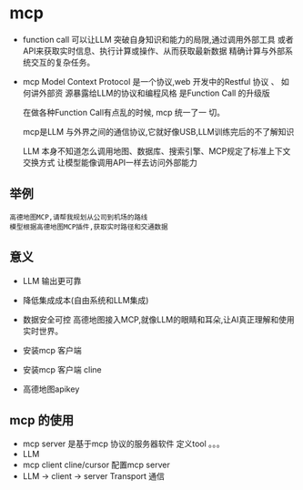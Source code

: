 # mcp

- function call
    可以让LLM 突破自身知识和能力的局限,通过调用外部工具
    或者API来获取实时信息、执行计算或操作、从而获取最新数据
    精确计算与外部系统交互的复杂任务。
- mcp Model Context Protocol 
    是一个协议,web 开发中的Restful 协议 、 如何讲外部资
    源暴露给LLM的协议和编程风格
    是Function Call 的升级版

    在做各种Function Call有点乱的时候, mcp 统一了一
    切。

    mcp是LLM 与外界之间的通信协议,它就好像USB,LLM训练完后的不了解知识

    LLM 本身不知道怎么调用地图、数据库、搜索引擎、MCP规定了标准上下文交换方式
    让模型能像调用API一样去访问外部能力 

## 举例
    高德地图MCP,请帮我规划从公司到机场的路线
    模型根据高德地图MCP插件,获取实时路径和交通数据

## 意义
- LLM 输出更可靠
- 降低集成成本(自由系统和LLM集成)
- 数据安全可控
高德地图接入MCP,就像LLM的眼睛和耳朵,让AI真正理解和使用实时世界。



- 安装mcp 客户端
- 安装mcp 客户端 cline
- 高德地图apikey

## mcp 的使用
- mcp server 是基于mcp 协议的服务器软件
    定义tool 。。。
- LLM
- mcp client cline/cursor
    配置mcp server
- LLM -> client -> server Transport 通信 
